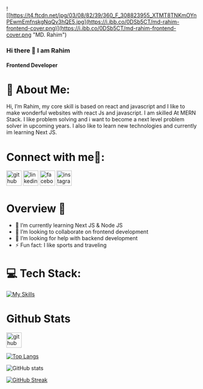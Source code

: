 ![[https://t4.ftcdn.net/jpg/03/08/82/39/360_F_308823955_XTMT8TNKmOYnPEwmEmfnskgNqQv3hQE5.jpg](https://i.ibb.co/0DSb5CT/md-rahim-frontend-cover.png)](https://i.ibb.co/0DSb5CT/md-rahim-frontend-cover.png "MD. Rahim")

### Hi there 👋 I am Rahim

#### Frontend Developer



# 💫 About Me:

Hi, I’m Rahim, my core skill is based on react and javascript and I like to make wonderful websites with react Js and javascript. I am skilled At MERN Stack. I like problem solving and i want to become a next level problem solver in upcoming years. I also like to learn new technologies and currently im learning Next JS.


# Connect with me🤝:

[<img src='https://cdn.jsdelivr.net/npm/simple-icons@3.0.1/icons/github.svg' alt='github' height='40'>](https://github.com/https://github.com/Thejellyfish1024)  [<img src='https://cdn.jsdelivr.net/npm/simple-icons@3.0.1/icons/linkedin.svg' alt='linkedin' height='40'>](https://www.linkedin.com/in/linkedin.com/in/md-rahim-6265342a3/)  [<img src='https://cdn.jsdelivr.net/npm/simple-icons@3.0.1/icons/facebook.svg' alt='facebook' height='40'>](https://www.facebook.com/https://www.facebook.com/dilwale.devil.18?mibextid=hIlR13)  [<img src='https://cdn.jsdelivr.net/npm/simple-icons@3.0.1/icons/instagram.svg' alt='instagram' height='40'>](https://www.instagram.com/https://www.instagram.com/t_h_e_jellyfish_/?igshid=OGQ5ZDc2ODk2ZA%3D%3D/)  



# Overview 👋

- 🌱 I’m currently learning Next JS & Node JS
- 👯 I’m looking to collaborate on frontend development
- 🤔 I’m looking for help with backend development
- ⚡ Fun fact: I like sports and traveling

# 💻 Tech Stack:

[![My Skills](https://skillicons.dev/icons?i=html,tailwind,css,react,js,github,firebase,figma,mongodb,nodejs,express,vscode,vite,materialui&perline=8)](https://skillicons.dev)

# Github Stats




[<img src='https://cdn.jsdelivr.net/npm/simple-icons@3.0.1/icons/github.svg' alt='github' height='40'>](https://github.com/Thejellyfish1024)  

[![Top Langs](https://github-readme-stats.vercel.app/api/top-langs/?username=Thejellyfish1024)](https://github.com/anuraghazra/github-readme-stats)

![GitHub stats](https://github-readme-stats.vercel.app/api?username=Thejellyfish1024&show_icons=true)  



[![GitHub Streak](https://github-readme-streak-stats.herokuapp.com?user=Thejellyfish1024&theme=merko)](https://git.io/streak-stats)


